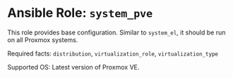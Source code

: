 # Ansible Role: `system_pve`

This role provides base configuration. Similar to `system_el`, it should be run on all Proxmox systems.

Required facts: `distribution`, `virtualization_role`, `virtualization_type`

Supported OS: Latest version of Proxmox VE.
